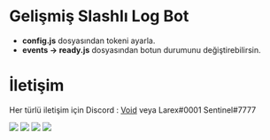 # Gelişmiş Slashlı Log Bot

- **config.js** dosyasından tokeni ayarla.
- **events -> ready.js** dosyasından botun durumunu değiştirebilirsin.

# İletişim

Her türlü iletişim için Discord : [Void](https://discord.gg/dcbot) veya Larex#0001 Sentinel#7777


![](https://img.shields.io/github/stars/larexq/slash-log) ![](https://img.shields.io/github/forks/larexq/slash-log) ![](https://img.shields.io/github/v/tag/larexq/slash-log) ![](https://img.shields.io/github/issues/larexq/slash-log)